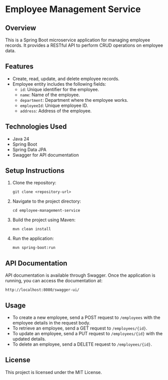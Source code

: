 # Employee Management Service

## Overview
This is a Spring Boot microservice application for managing employee records. It provides a RESTful API to perform CRUD operations on employee data.

## Features
- Create, read, update, and delete employee records.
- Employee entity includes the following fields:
  - `id`: Unique identifier for the employee.
  - `name`: Name of the employee.
  - `department`: Department where the employee works.
  - `employeeId`: Unique employee ID.
  - `address`: Address of the employee.

## Technologies Used
- Java 24
- Spring Boot
- Spring Data JPA
- Swagger for API documentation

## Setup Instructions
1. Clone the repository:
   ```
   git clone <repository-url>
   ```
2. Navigate to the project directory:
   ```
   cd employee-management-service
   ```
3. Build the project using Maven:
   ```
   mvn clean install
   ```
4. Run the application:
   ```
   mvn spring-boot:run
   ```

## API Documentation
API documentation is available through Swagger. Once the application is running, you can access the documentation at:
```
http://localhost:8080/swagger-ui/
```

## Usage
- To create a new employee, send a POST request to `/employees` with the employee details in the request body.
- To retrieve an employee, send a GET request to `/employees/{id}`.
- To update an employee, send a PUT request to `/employees/{id}` with the updated details.
- To delete an employee, send a DELETE request to `/employees/{id}`.

## License
This project is licensed under the MIT License.